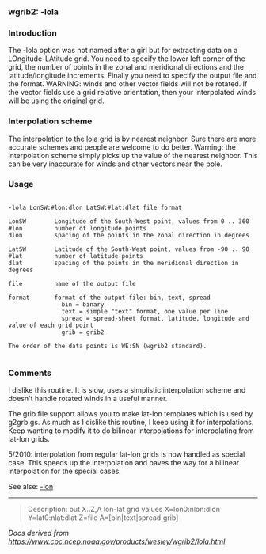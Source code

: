 
### wgrib2: -lola



### Introduction



The -lola option was not named after a girl but for extracting data 
on a LOngitude-LAtitude grid. You need to specify the lower
left corner of the grid, the number of points in the zonal and meridional directions
and the latitude/longitude increments. Finally you need to specify the output file 
and the format. WARNING: winds and other vector fields will not be
rotated. If the vector fields use a grid relative orientation,
then your interpolated winds will be using the original grid.


### Interpolation scheme



The interpolation to the lola grid is by nearest neighbor. Sure there are more
accurate schemes and people are welcome to do better. Warning: the interpolation
scheme simply picks up the value of the nearest neighbor. This can be very
inaccurate for winds and other vectors near the pole. 

### Usage




```

-lola LonSW:#lon:dlon LatSW:#lat:dlat file format

LonSW        Longitude of the South-West point, values from 0 .. 360
#lon         number of longitude points
dlon         spacing of the points in the zonal direction in degrees

LatSW        Latitude of the South-West point, values from -90 .. 90
#lat         number of latitude points
dlat         spacing of the points in the meridional direction in degrees

file         name of the output file

format       format of the output file: bin, text, spread
               bin = binary
               text = simple "text" format, one value per line
               spread = spread-sheet format, latitude, longitude and value of each grid point
               grib = grib2

The order of the data points is WE:SN (wgrib2 standard).


```

### Comments


I dislike this routine. It is slow, uses a simplistic interpolation
scheme and doesn't handle rotated winds in a useful manner. 

The grib file support allows you to make lat-lon templates which is used by
g2grb.gs. As much as I dislike this routine, I keep using it for interpolations.
Keep wanting to modify it to do bilinear interpolations for interpolating from
lat-lon grids.


5/2010: interpolation from regular lat-lon grids is now handled as special case.
This speeds up the interpolation and paves the way for a bilinear interpolation
for the special cases.


See alse: [-lon](./lon.html)














----

>Description: out   X..Z,A lon-lat grid values X=lon0:nlon:dlon Y=lat0:nlat:dlat Z=file A=[bin|text|spread|grib]

_Docs derived from <https://www.cpc.ncep.noaa.gov/products/wesley/wgrib2/lola.html>_